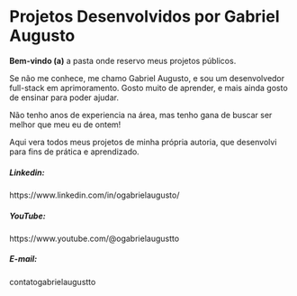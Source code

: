 <h1>Projetos Desenvolvidos por Gabriel Augusto</h1>

<b>Bem-vindo (a)</b> a pasta onde reservo meus projetos públicos.

Se não me conhece, me chamo Gabriel Augusto, e sou um desenvolvedor full-stack em aprimoramento.
Gosto muito de aprender, e mais ainda gosto de ensinar para poder ajudar.

Não tenho anos de experiencia na área, mas tenho gana de buscar ser melhor que meu eu de ontem!

Aqui vera todos meus projetos de minha própria autoria, que desenvolvi para fins de prática e aprendizado.

<h5>Linkedin:</h5>https://www.linkedin.com/in/ogabrielaugusto/
<h5>YouTube:</h5>https://www.youtube.com/@ogabrielaugustto
<h5>E-mail:</h5>contatogabrielaugustto


